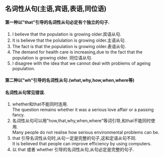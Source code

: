 ## 名词性从句(主语,宾语,表语,同位语)

#### 第一种以"that"引导的名词性从句必定有个独立的句子.
1. I believe that the population is growing older.宾语从句.
2. It is believe that the polulation is growing older.主语从句.
3. The fact is that the population is growing older.表语从句.
4. The demand for health care is increasing,due to the fact that the population is growing older. 同位语从句.
5. I disagree with the idea that we cannot deal with problems of ageing population.

#### 第二种以"wh"引导的名词性从句.(what,why,how,when,where等)

#### 名词性从句常见错误.
1. whether和that不能同时连用.  
The question remains whether it was a serious love affair or a passing fancy.
2. 名词性从句可以用"how,that,why,when,where"等词引导,和that不能同时使用.  
Many people do not realise how serious environmental problems can be.  
3. that 引导名词性从句时,从句一定是完整的句子,这和定语从句不同.  
It is believed that people can improve efficiency by using computers.  
4. 以 that 或者 whether 引导的名词性从句,从句必定是完整的句子.